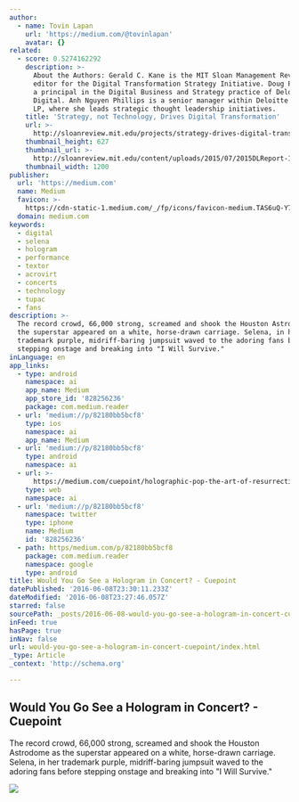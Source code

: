 ```yaml
---
author:
  - name: Tovin Lapan
    url: 'https://medium.com/@tovinlapan'
    avatar: {}
related:
  - score: 0.5274162292
    description: >-
      About the Authors: Gerald C. Kane is the MIT Sloan Management Review guest
      editor for the Digital Transformation Strategy Initiative. Doug Palmer is
      a principal in the Digital Business and Strategy practice of Deloitte
      Digital. Anh Nguyen Phillips is a senior manager within Deloitte Services
      LP, where she leads strategic thought leadership initiatives.
    title: 'Strategy, not Technology, Drives Digital Transformation'
    url: >-
      http://sloanreview.mit.edu/projects/strategy-drives-digital-transformation/
    thumbnail_height: 627
    thumbnail_url: >-
      http://sloanreview.mit.edu/content/uploads/2015/07/2015DLReport-1200-1200x627.jpg
    thumbnail_width: 1200
publisher:
  url: 'https://medium.com'
  name: Medium
  favicon: >-
    https://cdn-static-1.medium.com/_/fp/icons/favicon-medium.TAS6uQ-Y7kcKgi0xjcYHXw.ico
  domain: medium.com
keywords:
  - digital
  - selena
  - hologram
  - performance
  - textor
  - acrovirt
  - concerts
  - technology
  - tupac
  - fans
description: >-
  The record crowd, 66,000 strong, screamed and shook the Houston Astrodome as
  the superstar appeared on a white, horse-drawn carriage. Selena, in her
  trademark purple, midriff-baring jumpsuit waved to the adoring fans before
  stepping onstage and breaking into "I Will Survive."
inLanguage: en
app_links:
  - type: android
    namespace: ai
    app_name: Medium
    app_store_id: '828256236'
    package: com.medium.reader
  - url: 'medium://p/82180bb5bcf8'
    type: ios
    namespace: ai
    app_name: Medium
  - url: 'medium://p/82180bb5bcf8'
    type: android
    namespace: ai
  - url: >-
      https://medium.com/cuepoint/holographic-pop-the-art-of-resurrecting-the-dead-82180bb5bcf8
    type: web
    namespace: ai
  - url: 'medium://p/82180bb5bcf8'
    namespace: twitter
    type: iphone
    name: Medium
    id: '828256236'
  - path: https/medium.com/p/82180bb5bcf8
    package: com.medium.reader
    namespace: google
    type: android
title: Would You Go See a Hologram in Concert? - Cuepoint
datePublished: '2016-06-08T23:30:11.233Z'
dateModified: '2016-06-08T23:27:46.057Z'
starred: false
sourcePath: _posts/2016-06-08-would-you-go-see-a-hologram-in-concert-cuepoint.md
inFeed: true
hasPage: true
inNav: false
url: would-you-go-see-a-hologram-in-concert-cuepoint/index.html
_type: Article
_context: 'http://schema.org'

---
```

<article style=""><h1>Would You Go See a Hologram in Concert? - Cuepoint</h1><p>The record crowd, 66,000 strong, screamed and shook the Houston Astrodome as the superstar appeared on a white, horse-drawn carriage. Selena, in her trademark purple, midriff-baring jumpsuit waved to the adoring fans before stepping onstage and breaking into "I Will Survive."</p><img src="https://cdn-images-1.medium.com/max/2000/1*_7Kh38ufoGUW4JCLrPFjWQ.png" /></article>